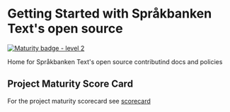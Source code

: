 # Getting Started with Språkbanken Text's open source

[![Maturity badge - level 2](https://img.shields.io/badge/Maturity-Level%202%20--%20First%20Release-yellowgreen.svg)](https://github.com/spraakbanken/getting-started/blob/main/scorecard.md)

Home for Språkbanken Text's open source contributind docs and policies

## Project Maturity Score Card

For the project maturity scorecard see [scorecard](scorecard.md)
